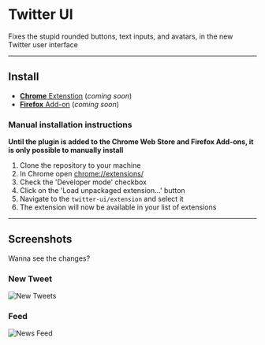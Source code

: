 # Twitter UI
Fixes the stupid rounded buttons, text inputs, and avatars, in the new Twitter user interface

---

## Install

 - [**Chrome** Extenstion]() (_coming soon_)
 - [**Firefox** Add-on]() (_coming soon_)
 
### Manual installation instructions

**Until the plugin is added to the Chrome Web Store and Firefox Add-ons, it is only possible to manually install**

1. Clone the repository to your machine
1. In Chrome open [chrome://extensions/](chrome://extensions/)
1. Check the 'Developer mode' checkbox
1. Click on the 'Load unpackaged extension...' button
1. Navigate to the `twitter-ui/extension` and select it
1. The extension will now be available in your list of extensions


---

## Screenshots
Wanna see the changes?

### New Tweet
![New Tweets](https://user-images.githubusercontent.com/3165587/28068865-2b288034-663f-11e7-98f3-c975745f1c1e.png "New Tweets")

### Feed
![News Feed](https://user-images.githubusercontent.com/3165587/28068817-03acc54c-663f-11e7-9e5b-71f224488d15.png "News Feed")

